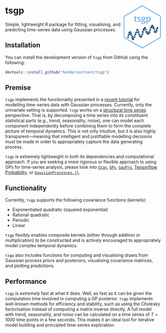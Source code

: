 
# tsgp <img src="man/figures/logo.png" align="right" width="120" />

Simple, lightweight R package for fitting, visualising, and predicting
time-series data using Gaussian processes.

## Installation

You can install the development version of `tsgp` from GitHub using the
following:

``` r
devtools::install_github("hendersontrent/tsgp")
```

## Premise

`tsgp` implements the functionality presented in a [recent
tutorial](https://hendersontrent.github.io/posts/2024/05/gaussian-process-time-series/)
for modelling time-series data with Gaussian processes. Currently, only
the univariate setting is supported. `tsgp` works on a [structural time
series](https://www.sciencedirect.com/science/article/abs/pii/S0169716105800458)
perspective. That is, by decomposing a time series into its constituent
statistical parts (e.g., trend, seasonality, noise), one can model each
component independently before combining them to form the complete
picture of temporal dynamics. This is not only intuitive, but it is also
highly transparent—meaning that intelligent and justifiable modelling
decisions must be made in order to appropriately capture the data
generating process.

`tsgp` is extremely lightweight in both its dependencies and
computational approach. If you are seeking a more rigorous or flexible
approach to using GPs for time-series analysis, please look into
[`Stan`](https://mc-stan.org),
[`GPy`](https://gpy.readthedocs.io/en/deploy/),
[`GauPro`](https://github.com/CollinErickson/GauPro), [Tensorflow
Probability](https://www.tensorflow.org/probability), or
[`GaussianProcesses.jl`](https://github.com/STOR-i/GaussianProcesses.jl).

## Functionality

Currently, `tsgp` supports the following covariance functions (kernels):

- Exponentiated quadratic (squared exponential)
- Rational quadratic
- Periodic
- Linear

`tsgp` flexibly enables composite kernels (either through addition or
multiplication) to be constructed and is actively encouraged to
appropriately model complex temporal dynamics.

`tsgp` also includes functions for computing and visualising draws from
Gaussian process priors and posteriors, visualising covariance matrices,
and plotting predictions.

## Performance

`tsgp` is *extremely* fast at what it does. Well, as fast as it can be
given the computation time involved in computing a GP posterior. `tsgp`
implements well-known methods for efficiency and stability, such as
using the Cholesky factorisation instead of computing a matrix inverse
directly. A full model with trend, seasonality, and noise can be
calculated on a time series of $T = 1000$ time points in a few seconds.
This makes it an ideal tool for iterative model building and principled
time-series exploration.
